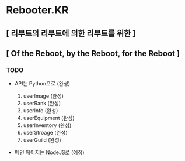 # Rebooter.KR

## [ 리부트의 리부트에 의한 리부트를 위한 ]
## [ Of the Reboot, by the Reboot, for the Reboot ]

### TODO
* API는 Python으로 (완성)
    1. userImage (완성)
    2. userRank (완성)
    3. userInfo (완성)
    4. userEquipment (완성)
    5. userInventory (완성)
    6. userStroage (완성)
    7. userGuild (완성)

* 메인 페이지는 NodeJS로 (예정)